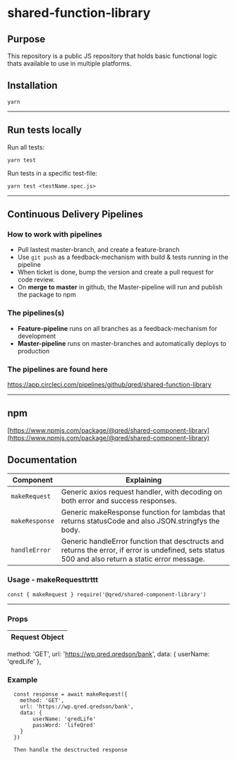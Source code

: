 # shared-function-library


## Purpose

This repository is a public JS repository that holds basic functional logic thats available to use in multiple platforms.

## Installation

`yarn`

-----

## Run tests locally

Run all tests:

`yarn test`

Run tests in a specific test-file:

`yarn test <testName.spec.js>`

-----

## Continuous Delivery Pipelines

### How to work with pipelines
- Pull lastest master-branch, and create a feature-branch
- Use `git push` as a feedback-mechanism with build & tests running in the pipeline
- When ticket is done, bump the version and create a pull request for code review.
- On **merge to master** in github, the Master-pipeline will run and publish the package to npm

### The pipelines(s)
- **Feature-pipeline** runs on all branches as a feedback-mechanism for development
- **Master-pipeline** runs on master-branches and automatically deploys to production

### The pipelines are found here
https://app.circleci.com/pipelines/github/qred/shared-function-library

-----

## npm

[https://www.npmjs.com/package/@qred/shared-component-library](https://www.npmjs.com/package/@qred/shared-component-library)


## Documentation

Component | Explaining
--- | --- 
`makeRequest` | Generic axios request handler, with decoding on both error and success responses.
`makeResponse` | Generic makeResponse function for lambdas that returns statusCode and also JSON.stringfys the body.
`handleError` | Generic handleError function that desctructs and returns the error, if error is undefined, sets status 500 and also return a static error message.  


### Usage - makeRequesttrttt

```
const { makeRequest } require('@qred/shared-component-library')

```

---

### Props

Request Object | 
--- |
 method: 'GET',
 url: 'https://wp.qred.qredson/bank',
 data: { userName: 'qredLife' },

### Example

```
  const response = await makeRequest({
    method: 'GET',
    url: 'https://wp.qred.qredson/bank',
    data: {
        userName: 'qredLife'
        passWord: 'lifeQred'
    }
  })

  Then handle the desctructed response

```
